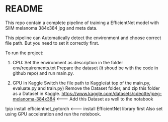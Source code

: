 # README
This repo contain a complete pipeline of training a EfficientNet model with SIIM melanoma 384x384 jpg and meta data.

This pipeline can Automatically detect the environment and choose correct file path. But you need to set it correctly first.

To run the project:

1. CPU:
Set the environment as description in the folder env/requirements.txt
Prepare the dataset (it shoud be with the code in github repo) and run main.py.

2. GPU in Kaggle
Switch the file path to Kaggle(at top of the main.py, evaluate.py and train.py)
Remove the Dataset folder, and zip this folder as a Dataset in Kaggle.
https://www.kaggle.com/datasets/cdeotte/jpeg-melanoma-384x384 <--- Add this Dataset as well to the notabook

!pip install efficientnet_pytorch   <---   install EfficientNet library first
Also set using GPU acceleration and run the notebook. 
